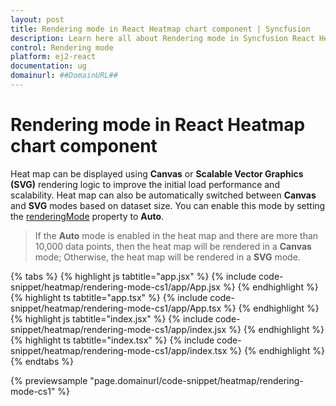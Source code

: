 ```yaml
---
layout: post
title: Rendering mode in React Heatmap chart component | Syncfusion
description: Learn here all about Rendering mode in Syncfusion React Heatmap chart component of Syncfusion Essential JS 2 and more.
control: Rendering mode 
platform: ej2-react
documentation: ug
domainurl: ##DomainURL##
---
```


# Rendering mode in React Heatmap chart component

Heat map can be displayed using **Canvas** or **Scalable Vector Graphics (SVG)** rendering logic to improve the initial load performance and scalability. Heat map can also be automatically switched between **Canvas** and **SVG** modes based on dataset size. You can enable this mode by setting the [renderingMode](https://ej2.syncfusion.com/react/documentation/api/heatmap/#renderingmode) property to **Auto**.

> If the **Auto** mode is enabled in the heat map and there are more than 10,000 data points, then the heat map will be rendered in a **Canvas** mode; Otherwise, the heat map will be rendered in a **SVG** mode.

{% tabs %}
{% highlight js tabtitle="app.jsx" %}
{% include code-snippet/heatmap/rendering-mode-cs1/app/App.jsx %}
{% endhighlight %}
{% highlight ts tabtitle="app.tsx" %}
{% include code-snippet/heatmap/rendering-mode-cs1/app/App.tsx %}
{% endhighlight %}
{% highlight js tabtitle="index.jsx" %}
{% include code-snippet/heatmap/rendering-mode-cs1/app/index.jsx %}
{% endhighlight %}
{% highlight ts tabtitle="index.tsx" %}
{% include code-snippet/heatmap/rendering-mode-cs1/app/index.tsx %}
{% endhighlight %}
{% endtabs %}

 {% previewsample "page.domainurl/code-snippet/heatmap/rendering-mode-cs1" %}